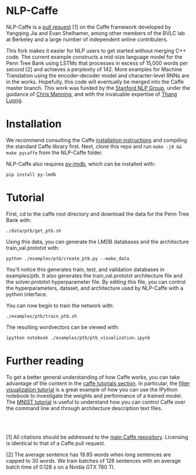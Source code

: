 # NLP-Caffe

NLP-Caffe is a <a href="https://github.com/Russell91/nlp_caffe/blob/master/CHANGES.txt" target="_blank">pull request</a> [1] on the Caffe framework developed by Yangqing Jia and Evan Shelhamer, among other members of the BVLC lab at Berkeley and a large number of independent online contributers. 

This fork makes it easier for NLP users to get started without merging C++ code. The current example constructs a mid-size language model for the Penn Tree Bank using LSTMs that processes in excess of 15,000 words per second [2] and achieves a perplexity of 142. More examples for Machine Translation using the encoder-decoder model and character-level RNNs are in the works. Hopefully, this code will eventually be merged into the Caffe master branch. This work was funded by the <a href="http://nlp.stanford.edu/" target="_blank">Stanford NLP Group</a>, under the guidance of <a href="http://nlp.stanford.edu/~manning/" target="_blank">Chris Manning</a>, and with the invaluable expertise of <a href="http://stanford.edu/~lmthang/" target="_blank">Thang Luong</a>.

# Installation

We recommend consulting the Caffe <a href="http://caffe.berkeleyvision.org/installation.html" target="_blank">installation instructions</a> and compiling the standard Caffe library first. Next, clone this repo and run `make -j8 && make pycaffe` from the NLP-Caffe folder.

NLP-Caffe also requires <a href="https://github.com/dw/py-lmdb/" target="_blank">py-lmdb</a>, which can be installed with:

    pip install py-lmdb

# Tutorial

First, cd to the caffe root directory and download the data for the Penn Tree Bank with:

    ./data/ptb/get_ptb.sh

Using this data, you can generate the LMDB databases and the architecture train_val.prototxt with:

    python ./examples/ptb/create_ptb.py --make_data

You'll notice this generates train, test, and validation databases in examples/ptb. It also generates the train_val.prototxt architecture file and the solver.prototxt hyperparameter file. By editing this file, you can control the hyperparameters, dataset, and architecture used by NLP-Caffe with a python interface.

You can now begin to train the network with:

    ./examples/ptb/train_ptb.sh

The resulting wordvectors can be viewed with:

    ipython notebook ./examples/ptb/ptb_visualization.ipynb

# Further reading

To get a better general understanding of how Caffe works, you can take advantage of the content in the <a href="http://caffe.berkeleyvision.org/installation.html" target="_blank">caffe tutorials section</a>. In particular, the <a href="http://nbviewer.ipython.org/github/BVLC/caffe/blob/master/examples/filter_visualization.ipynb" target="_blank">filter visualization tutorial</a> is a great example of how you can use the IPython notebook to investigate the weights and performance of a trained model. The <a href="http://caffe.berkeleyvision.org/gathered/examples/mnist.html" target="_blank">MNIST tutorial</a> is useful to understand how you can control Caffe over the command line and through architecture description text files.

<br>
<br>

[1] All citations should be addressed to the <a href="https://github.com/BVLC/caffe" target="_blank">main Caffe repository</a>. Licensing is identical to that of a Caffe pull request.

[2] The average sentence has 19.85 words when long sentences are capped to 30 words. We train batches of 128 sentences with an average batch time of 0.128 s on a Nvidia GTX 780 TI.
